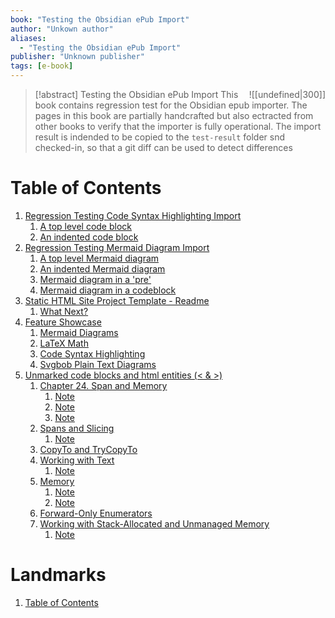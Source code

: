 ```yaml
---
book: "Testing the Obsidian ePub Import"
author: "Unkown author"
aliases: 
  - "Testing the Obsidian ePub Import"
publisher: "Unknown publisher"
tags: [e-book]
---
```


> [!abstract] Testing the Obsidian ePub Import
> <span style="float:Right;">![[undefined|300]]</span>
> This book contains regression test for the Obsidian epub importer. The pages in this book are partially handcrafted but also ectracted from other books to verify that the importer is fully operational. The import result is indended to be copied to the `test-result` folder snd checked-in, so that a git diff can be used to detect differences

# Table of Contents

1. [Regression Testing Code Syntax Highlighting Import](Code%20Syntax%20highlighting.md)
    1. [A top level code block](Code%20Syntax%20highlighting.md#^sigil-toc-id-1)
    2. [An indented code block](Code%20Syntax%20highlighting.md#^sigil-toc-id-2)
2. [Regression Testing Mermaid Diagram Import](Mermaid%20Diagrams.md)
    1. [A top level Mermaid diagram](Mermaid%20Diagrams.md#^sigil-toc-id-1)
    2. [An indented Mermaid diagram](Mermaid%20Diagrams.md#^sigil-toc-id-2)
    3. [Mermaid diagram in a 'pre'](Mermaid%20Diagrams.md#^sigil-toc-id-1)
    4. [Mermaid diagram in a codeblock](Mermaid%20Diagrams.md#^sigil-toc-id-1)
3. [Static HTML Site Project Template - Readme](Static%20HTML%20Site%20Project%20Template%20-%20Readme.md)
    1. [What Next?](Static%20HTML%20Site%20Project%20Template%20-%20Readme.md#^what-next)
4. [Feature Showcase](Static%20HTML%20Site%20Project%20Template%20-%20Readme.md#^feature-showcase)
    1. [Mermaid Diagrams](Static%20HTML%20Site%20Project%20Template%20-%20Readme.md#^mermaid-diagrams)
    2. [LaTeX Math](Static%20HTML%20Site%20Project%20Template%20-%20Readme.md#^latex-math)
    3. [Code Syntax Highlighting](Static%20HTML%20Site%20Project%20Template%20-%20Readme.md#^code-syntax-highlighting)
    4. [Svgbob Plain Text Diagrams](Static%20HTML%20Site%20Project%20Template%20-%20Readme.md#^svgbob-plain-text-diagrams)
5. [Unmarked code blocks and html entities (< & >)](Unmarked%20code%20blocks%20and%20html%20entities%20(＜%20＆%20＞).md)
    1. [Chapter 24. Span<T> and Memory<T>](Unmarked%20code%20blocks%20and%20html%20entities%20(＜%20＆%20＞).md#^sigil-toc-id-17)
        1. [Note](Unmarked%20code%20blocks%20and%20html%20entities%20(＜%20＆%20＞).md#^sigil-toc-id-3)
        2. [Note](Unmarked%20code%20blocks%20and%20html%20entities%20(＜%20＆%20＞).md#^sigil-toc-id-4)
        3. [Note](Unmarked%20code%20blocks%20and%20html%20entities%20(＜%20＆%20＞).md#^sigil-toc-id-5)
    2. [Spans and Slicing](Unmarked%20code%20blocks%20and%20html%20entities%20(＜%20＆%20＞).md#^sigil-toc-id-6)
        1. [Note](Unmarked%20code%20blocks%20and%20html%20entities%20(＜%20＆%20＞).md#^sigil-toc-id-7)
    3. [CopyTo and TryCopyTo](Unmarked%20code%20blocks%20and%20html%20entities%20(＜%20＆%20＞).md#^sigil-toc-id-8)
    4. [Working with Text](Unmarked%20code%20blocks%20and%20html%20entities%20(＜%20＆%20＞).md#^sigil-toc-id-9)
        1. [Note](Unmarked%20code%20blocks%20and%20html%20entities%20(＜%20＆%20＞).md#^sigil-toc-id-10)
    5. [Memory<T>](Unmarked%20code%20blocks%20and%20html%20entities%20(＜%20＆%20＞).md#^sigil-toc-id-11)
        1. [Note](Unmarked%20code%20blocks%20and%20html%20entities%20(＜%20＆%20＞).md#^sigil-toc-id-12)
        2. [Note](Unmarked%20code%20blocks%20and%20html%20entities%20(＜%20＆%20＞).md#^sigil-toc-id-13)
    6. [Forward-Only Enumerators](Unmarked%20code%20blocks%20and%20html%20entities%20(＜%20＆%20＞).md#^sigil-toc-id-14)
    7. [Working with Stack-Allocated and Unmanaged Memory](Unmarked%20code%20blocks%20and%20html%20entities%20(＜%20＆%20＞).md#^sigil-toc-id-15)
        1. [Note](Unmarked%20code%20blocks%20and%20html%20entities%20(＜%20＆%20＞).md#^sigil-toc-id-16)

# Landmarks

1. [Table of Contents](ePub%20NAV.md)